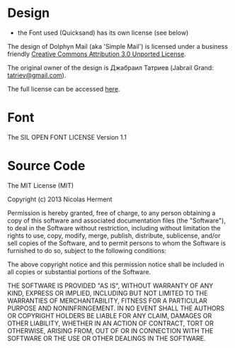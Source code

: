 
# Design

* the Font used (Quicksand) has its own license (see below)

The design of Dolphyn Mail (aka 'Simple Mail') is licensed under a business friendly
[Creative Commons Attribution 3.0 Unported License](http://creativecommons.org/licenses/by/3.0/deed.en_US "License").

The original owner of the design is Джабраил Татриев (Jabrail Grand: tatriev@gmail.com).

The full license can be accessed [here](https://github.com/nherment/dolphyn/blob/master/docs/design/LICENSE_SIMPLE_MAIL.md).

# Font

The SIL OPEN FONT LICENSE Version 1.1

# Source Code

The MIT License (MIT)

Copyright (c) 2013 Nicolas Herment

Permission is hereby granted, free of charge, to any person obtaining a copy
of this software and associated documentation files (the "Software"), to deal
in the Software without restriction, including without limitation the rights
to use, copy, modify, merge, publish, distribute, sublicense, and/or sell
copies of the Software, and to permit persons to whom the Software is
furnished to do so, subject to the following conditions:

The above copyright notice and this permission notice shall be included in
all copies or substantial portions of the Software.

THE SOFTWARE IS PROVIDED "AS IS", WITHOUT WARRANTY OF ANY KIND, EXPRESS OR
IMPLIED, INCLUDING BUT NOT LIMITED TO THE WARRANTIES OF MERCHANTABILITY,
FITNESS FOR A PARTICULAR PURPOSE AND NONINFRINGEMENT. IN NO EVENT SHALL THE
AUTHORS OR COPYRIGHT HOLDERS BE LIABLE FOR ANY CLAIM, DAMAGES OR OTHER
LIABILITY, WHETHER IN AN ACTION OF CONTRACT, TORT OR OTHERWISE, ARISING FROM,
OUT OF OR IN CONNECTION WITH THE SOFTWARE OR THE USE OR OTHER DEALINGS IN
THE SOFTWARE.
